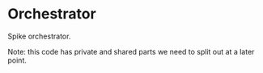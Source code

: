 # Orchestrator

Spike orchestrator.

Note: this code has private and shared parts we need to split out at a later point.
